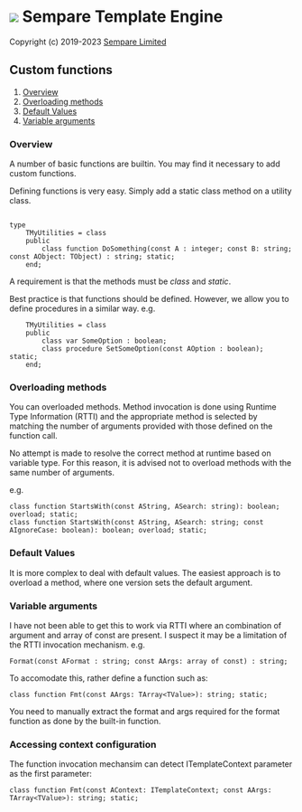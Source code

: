 # ![](../images/sempare-logo-45px.png) Sempare Template Engine

Copyright (c) 2019-2023 [Sempare Limited](http://www.sempare.ltd)

## Custom functions

1. [Overview](#Overview)
2. [Overloading methods](#Overloading__methods)
3. [Default Values](#Default__Values)
4. [Variable arguments](#Variable__arguments)

### Overview

A number of basic functions are builtin. You may find it necessary to add custom functions.

Defining functions is very easy. Simply add a static class method on a utility class.
```

type
	TMyUtilities = class
	public
		class function DoSomething(const A : integer; const B: string; const AObject: TObject) : string; static;
	end;

```

A requirement is that the methods must be _class_ and _static_. 

Best practice is that functions should be defined. However, we allow you to define procedures in a similar way. e.g.
```
	TMyUtilities = class
	public
		class var SomeOption : boolean;
		class procedure SetSomeOption(const AOption : boolean); static;
	end;
```

### Overloading methods

You can overloaded methods. Method invocation is done using Runtime Type Information (RTTI) and the appropriate method is selected by matching the number of arguments provided with those defined on the function call.

No attempt is made to resolve the correct method at runtime based on variable type. For this reason, it is advised not to 
overload methods with the same number of arguments.

e.g.

```
class function StartsWith(const AString, ASearch: string): boolean; overload; static;
class function StartsWith(const AString, ASearch: string; const AIgnoreCase: boolean): boolean; overload; static;    
```    

### Default Values

It is more complex to deal with default values. The easiest approach is to overload a method, where one version sets the default argument.

### Variable arguments

I have not been able to get this to work via RTTI where an combination of argument and array of const are present. I suspect it may be a limitation of the RTTI invocation mechanism. e.g. 

```Format(const AFormat : string; const AArgs: array of const) : string;```


To accomodate this, rather define a function such as:
``` 
class function Fmt(const AArgs: TArray<TValue>): string; static;
```
You need to manually extract the format and args required for the format function as done by the built-in function.

### Accessing context configuration

The function invocation mechansim can detect ITemplateContext parameter as the first parameter:
``` 
class function Fmt(const AContext: ITemplateContext; const AArgs: TArray<TValue>): string; static;
```